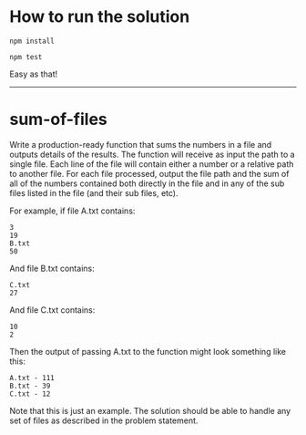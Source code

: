 # How to run the solution

```
npm install

npm test
```

Easy as that!

---

# sum-of-files
Write a production-ready function that sums the numbers in a file and outputs details of the results. The function will receive as input the path to a single file. Each line of the file will contain either a number or a relative path to another file. For each file processed, output the file path and the sum of all of the numbers contained both directly in the file and in any of the sub files listed in the file (and their sub files, etc).

For example, if file A.txt contains:

```
3
19
B.txt
50
```


And file B.txt contains:

```
C.txt
27
```


And file C.txt contains:

```
10
2
```


Then the output of passing A.txt to the function might look something like this:

```
A.txt - 111
B.txt - 39
C.txt - 12
```


Note that this is just an example. The solution should be able to handle any set of files as described in the problem statement.
